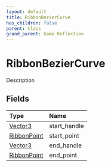```yaml
---
layout: default
title: RibbonBezierCurve
has_children: false
parent: Class
grand_parent: Game Reflection
---
```

# RibbonBezierCurve
Description 

## Fields

| Type | Name |
|:----------|:--------------|
| [Vector3](/riftbreaker-wiki/docs/game-reflection/classes/vector3/) | start_handle |
| [RibbonPoint](/riftbreaker-wiki/docs/game-reflection/classes/ribbon_point/) | start_point |
| [Vector3](/riftbreaker-wiki/docs/game-reflection/classes/vector3/) | end_handle |
| [RibbonPoint](/riftbreaker-wiki/docs/game-reflection/classes/ribbon_point/) | end_point |

